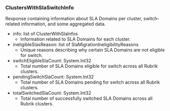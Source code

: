 ### ClustersWithSlaSwitchInfo
Response containing information about SLA Domains per cluster, switch-related information, and some aggregated data.

- info: list of ClusterWithSlaInfos
  - Information related to SLA Domains for each cluster.
- ineligibleSlasReason: list of SlaMigrationIneligibilityReasons
  - Unique reasons describing why certain SLA Domains are not eligible for switch.
- switchEligibleSlaCount: System.Int32
  - Total number of SLA Domains eligible for switch across all Rubrik clusters.
- pendingSwitchSlaCount: System.Int32
  - Total number of SLA Domains pending for switch across all Rubrik clusters.
- totalSwitchedSlaCount: System.Int32
  - Total number of successfully switched SLA Domains across all Rubrik clusters.
